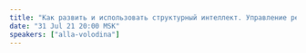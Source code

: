 ```yaml
---
title: "Как развить и использовать структурный интеллект. Управление реальностью"
date: "31 Jul 21 20:00 MSK"
speakers: ["аlla-volodina"]
---
```

